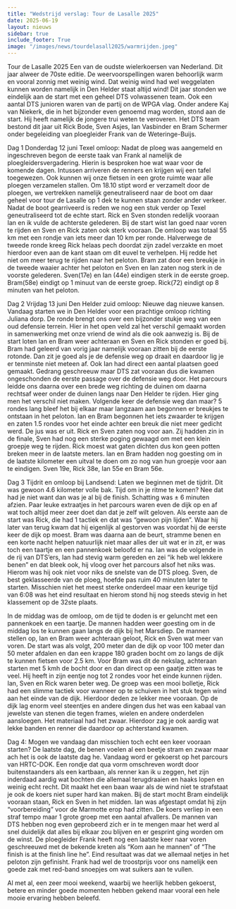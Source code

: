 ```yaml
---
title: "Wedstrijd verslag: Tour de Lasalle 2025"
date: 2025-06-19
layout: nieuws
sidebar: true
include_footer: True
image: "/images/news/tourdelasall2025/warmrijden.jpeg"
---
```


Tour de Lasalle 2025
Een van de oudste wielerkoersen van Nederland. Dit jaar alweer de 70ste editie. De weervoorspellingen waren behoorlijk warm en vooral zonnig met weinig wind. Dat weinig wind had wel weggelaten kunnen worden namelijk in Den Helder staat altijd wind! Dit jaar stonden we eindelijk aan de start met een geheel DTS volwassenen team. Ook een aantal DTS junioren waren van de partij on de WPGA vlag. Onder andere Kaj van Niekerk, die in het bijzonder even genoemd mag worden, stond aan de start. Hij heeft namelijk de jongere trui weten te veroveren. Het DTS team bestond dit jaar uit Rick Bode, Sven Asjes, Ian Vasbinder en Bram Schermer onder begeleiding van ploegleider Frank van de Weteringe-Buijs. 

Dag 1 Donderdag 12 juni Texel omloop:
Nadat de ploeg was aangemeld en ingeschreven begon de eerste taak van Frank al namelijk de ploegleidersvergadering. Hierin is besproken hoe wat waar voor de komende dagen. Intussen arriveren de renners en krijgen wij een tafel toegewezen. Ook kunnen wij onze fietsen in een grote ruimte waar alle ploegen verzamelen stallen. Om 18.10 stipt word er verzamelt door de ploegen, we vertrekken namelijk geneutraliseerd naar de boot om daar geheel voor tour de Lasalle op 1 dek te kunnen staan zonder ander verkeer. Nadat de boot gearriveerd is reden we nog een stuk verder op Texel geneutraliseerd	tot de echte start. Rick en Sven stonden redelijk vooraan Ian en ik vulde de achterste gelederen. Bij de start wist Ian goed naar voren te rijden en Sven en Rick zaten ook sterk vooraan. De omloop was totaal 55 km met een rondje van iets meer dan 10 km per ronde. Halverwege de tweede ronde kreeg Rick helaas pech doordat zijn zadel verzakte en moet hierdoor even aan de kant staan om dit euvel te verhelpen. Hij redde het niet om meer terug te rijden naar het peloton. Bram zat  door een breukje in de tweede waaier achter het peloton en Sven en Ian zaten nog sterk in de voorste gelederen. Sven(17e) en Ian (44e) eindigen sterk in de eerste groep. Bram(58e) eindigt op 1 minuut van de eerste groep. Rick(72) eindigt op 8 minuten van het peloton. 

Dag 2 Vrijdag 13 juni Den Helder zuid omloop:
Nieuwe dag nieuwe kansen. Vandaag starten we in Den Helder voor een prachtige omloop richting Juliana dorp. De ronde brengt ons over een bijzonder stukje weg van een oud defensie terrein. Hier in het open veld zal het verschil gemaakt worden in samenwerking met onze vriend de wind als die ook aanwezig is. Bij de start loten Ian en Bram weer achteraan en Sven en Rick stonden er goed bij. Bram had geleerd van vorig jaar namelijk vooraan zitten bij de eerste rotonde. Dan zit je goed als je de defensie weg op draait en daardoor lig je er tenminste niet meteen af. Ook Ian had direct een aantal plaatsen goed gemaakt. Gedrang geschreeuw maar DTS zat vooraan dus die kwamen ongeschonden de eerste passage over de defensie weg door. Het parcours leidde ons daarna over een brede weg richting de duinen om daarna rechtsaf weer onder de duinen langs naar Den Helder te rijden. Hier ging men het verschil niet maken. Volgende keer de defensie weg dan maar? 5 rondes lang bleef het bij elkaar maar langzaam aan begonnen er breukjes te ontstaan in het peloton. Ian en Bram begonnen het iets zwaarder te krijgen en zaten 1.5 rondes voor het einde achter een breuk die niet meer gedicht werd. De jus was er uit. Rick en Sven zaten nog voor aan. Zij hadden zin in de finale, Sven had nog een sterke poging gewaagd om met een klein groepje weg te rijden. Rick moest wat gaten dichten dus kon geen potten breken meer in de laatste meters. Ian en Bram hadden nog goesting om in de laatste kilometer een uitval te doen om zo nog van hun groepje voor aan te eindigen. Sven 19e, Rick 38e, Ian 55e en Bram 56e. 

Dag 3 Tijdrit en omloop bij Landsend:
Laten we beginnen met de tijdrit. Dit was gewoon 4.6 kilometer volle bak. Tijd om in je ritme te komen? Nee dat had je niet want dan was je al bij de finish. Schatting was ± 6 minuten afzien. Paar leuke extraatjes in het parcours waren even de dijk op en af wat toch altijd meer zeer doet dan dat je zelf wilt geloven. Als eerste aan de start was Rick, die had 1 tactiek en dat was “gewoon pijn lijden”. Waar hij later van terug kwam dat hij eigenlijk al gestorven was voordat hij de eerste keer de dijk op moest. Bram was daarna aan de beurt, stramme benen en een korte nacht helpen natuurlijk niet maar alles der uit wat er in zit, er was toch een taartje en een pannenkoek beloofd er na. Ian was de volgende in de rij van DTS’ers, Ian had stevig warm gereden en zei “ik heb wel lekkere benen” en dat bleek ook, hij vloog over het parcours alsof het niks was. Hierom was hij ook niet voor niks de snelste van de DTS ploeg. Sven, de best geklasseerde van de ploeg, hoefde pas ruim 40 minuten later te starten. Misschien niet het meest sterke onderdeel maar een keurige tijd van 6:08 was het eind resultaat en hierom stond hij nog steeds stevig in het klassement op de 32ste plaats. 

In de middag was de omloop, om de tijd te doden is er geluncht met een pannenkoek en een taartje. De mannen hadden weer goesting om in de middag los te kunnen gaan langs de dijk bij het Marsdiep. De mannen stellen op, Ian en Bram weer achteraan geloot, Rick en Sven wat meer van voren. De start was als volgt, 200 meter dan de dijk op voor 100 meter dan 50 meter afdalen en dan een krappe 180 graden bocht om zo langs de dijk te kunnen fietsen voor 2.5 km. Voor Bram was dit de nekslag, achteraan starten met 5 kmh de bocht door en dan direct op een gaatje zitten was te veel. Hij heeft in zijn eentje nog tot 2 rondes voor het einde kunnen rijden. Ian, Sven en Rick waren beter weg. De groep was een mooi bolletje, Rick had een slimme tactiek voor wanneer op te schuiven in het stuk tegen wind aan het einde van de dijk. Hierdoor deden ze lekker mee vooraan. Op de dijk lag enorm veel steentjes en andere dingen dus het was een kabaal van jewelste van stenen die tegen frames, wielen en andere onderdelen aansloegen. Het materiaal had het zwaar. Hierdoor zag je ook aardig wat lekke banden en renner die daardoor op achterstand kwamen.  

Dag 4:
Mogen we vandaag dan misschien toch echt een keer vooraan starten? De laatste dag, de benen voelen al een beetje stram en zwaar maar ach het is ook de laatste dag he. Vandaag word er gekoerst op het parcours van HRTC-DOK. Een rondje dat qua vorm omschreven wordt door buitenstaanders als een kartbaan, als renner kan ik u zeggen, het zijn inderdaad aardig wat bochten die allemaal terugdraaien en haaks lopen en weinig echt recht. Dit maakt het een baan waar als de wind niet te strafstaat je ook de koers niet super hard kan maken. Bij de start mocht Bram eindelijk vooraan staan, Rick en Sven in het midden. Ian was afgestapt omdat hij zijn “voorbereiding” voor de Marmotte erop had zitten. De koers verliep in een straf tempo maar 1 grote groep met een aantal afvallers. De mannen van DTS hebben nog even geprobeerd zich er in te mengen maar het werd al snel duidelijk dat alles bij elkaar zou blijven en er gesprint ging worden om de winst. De ploegleider Frank heeft nog een laatste keer naar voren geschreeuwd met de bekende kreten als “Kom aan he mannen” of “The finish is at the finish line he”. Eind resultaat was dat we allemaal netjes in het peloton zijn gefinisht. Frank had wel de troostprijs voor ons namelijk een goede zak met red-band snoepjes om wat suikers aan te vullen. 

Al met al, een zeer mooi weekend, waarbij we heerlijk hebben gekoerst, betere en minder goede momenten hebben gekend maar vooral een hele mooie ervaring hebben beleefd.  

